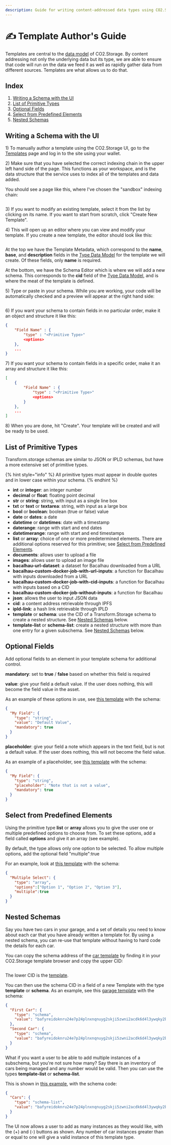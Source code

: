 ```yaml
---
description: Guide for writing content-addressed data types using CO2.Storage
---
```


# ✍ Template Author's Guide

Templates are central to the [data model](https://filecoin-green.gitbook.io/filecoin-green-documentation/co2.storage-docs/data-model) of CO2.Storage. By content addressing not only the underlying data but its type, we are able to ensure that code will run on the data we feed it as well as rapidly gather data from different sources. Templates are what allows us to do that.

## Index

1. [Writing a Schema with the UI](template-authors-guide.md#writing-a-schema-with-the-ui)
2. [List of Primitive Types](template-authors-guide.md#list-of-primitive-types)
3. [Optional Fields](template-authors-guide.md#optional-fields)
4. [Select from Predefined Elements](template-authors-guide.md#select-from-predefined-elements)
5. [Nested Schemas](template-authors-guide.md#nested-schemas)

## Writing a Schema with the UI

1\) To manually author a template using the CO2.Storage UI, go to the [Templates](https://www.co2.storage/templates) page and log in to the site using your wallet.

2\) Make sure that you have selected the correct indexing chain in the upper left hand side of the page. This functions as your workspace, and is the data structure that the service uses to index all of the templates and data added.

You should see a page like this, where I've chosen the "sandbox" indexing chain:

<figure><img src="../.gitbook/assets/Screenshot 2023-06-07 at 4.56.36 PM.png" alt=""><figcaption></figcaption></figure>

3\) If you want to modify an existing template, select it from the list by clicking on its name. If you want to start from scratch, click "Create New Template".&#x20;

4\) This will open up an editor where you can view and modify your template. If you create a new template, the editor should look like this:

<figure><img src="../.gitbook/assets/Screenshot 2023-06-07 at 2.58.21 PM (1).png" alt=""><figcaption></figcaption></figure>

At the top we have the Template Metadata, which correspond to the **name**, **base**, and **description** fields in the [Type Data Model](https://filecoin-green.gitbook.io/filecoin-green-documentation/co2.storage-docs/data-model) for the template we will create. Of these fields, only **name** is required.

At the bottom, we have the Schema Editor which is where we will add a new schema. This corresponds to the **cid** field of the [Type Data Model](https://filecoin-green.gitbook.io/filecoin-green-documentation/co2.storage-docs/data-model), and is where the meat of the template is defined.

5\) Type or paste in your schema. While you are working, your code will be automatically checked and a preview will appear at the right hand side:

<figure><img src="../.gitbook/assets/Screenshot 2023-06-07 at 3.09.54 PM.png" alt=""><figcaption></figcaption></figure>

6\) If you want your schema to contain fields in no particular order, make it an object and structure it like this:

```json
{
    "Field Name" : {
        "type" : "<Primitive Type>"
        <options>
    },
    ...
}
```

7\) If you want your schema to contain fields in a specific order, make it an array and structure it like this:

```json
[
    {
        "Field Name" : {
            "type" : "<Primitive Type>"
            <options>
        }
    },
    ...
]
```

8\) When you are done, hit "Create". Your template will be created and will be ready to be used.

## List of Primitive Types

Transform.storage schemas are similar to JSON or IPLD schemas, but have a more extensive set of primitive types.&#x20;

{% hint style="info" %}
All primitive types must appear in double quotes and in lower case within your schema.
{% endhint %}

* **int** or **integer**: an integer number
* **decimal** or **float**: floating point decimal
* **str** or **string**: string, with input as a single line box
* **txt** or **text** or **textarea**: string, with input as a large box
* **bool** or **boolean**: boolean (true or false) value
* **date** or **dates**: a date
* **datetime** or **datetimes**: date with a timestamp
* **daterange**: range with start and end dates
* **datetimerange**: range with start and end timestamps
* **list** or **array**: choice of one or more predetermined elements. There are additional options reserved for this primitive; see [Select from Predefined Elements](template-authors-guide.md#select-from-predefined-elements).
* **documents**: allows user to upload a file
* **images**: allows user to upload an image file
* **bacalhau-url-dataset**: a dataset for Bacalhau downloaded from a URL
* **bacalhau-custom-docker-job-with-url-inputs**: a function for Bacalhau with inputs downloaded from a URL
* **bacalhau-custom-docker-job-with-cid-inputs**: a function for Bacalhau with inputs based on a CID
* **bacalhau-custom-docker-job-without-inputs**: a function for Bacalhau&#x20;
* **json**: allows the user to input JSON data
* **cid**: a content address retrievable through IPFS
* **ipld-link**: a hash link retrievable through IPLD
* **template** or **schema**: use the CID of a Transform.Storage schema to create a nested structure. See [Nested Schemas](template-authors-guide.md#nested-schemas) below.
* **template-list** or **schema-list**: create a nested structure with more than one entry for a given subschema. See [Nested Schemas](template-authors-guide.md#nested-schemas) below.

## Optional Fields

Add optional fields to an element in your template schema for additional control.

**mandatory**: set to **true** / **false** based on whether this field is required

**value**: give your field a default value. If the user does nothing, this will become the field value in the asset.

As an example of these options in use, see [this template](https://www.co2.storage/templates/bafyreihgvw3qb57gw3pm4y6avrhiydft7eq22bhuet2f5kpcv52ab6afeu) with the schema:

```json
{
  "My Field": {
    "type": "string",
    "value": "Default Value",
    "mandatory": true
  }
}
```

**placeholder**: give your field a note which appears in the text field, but is not a default value. If the user does nothing, this will not become the field value.

As an example of a placeholder, see [this template](https://www.co2.storage/templates/bafyreidhvd6x4cjzhbtgijgqhw23scag4iyjazhr53ubik2isehppiloce) with the schema:

```json
{
  "My Field": {
    "type": "string",
    "placeholder": "Note that is not a value",
    "mandatory": true
  }
}
```

## Select from Predefined Elements

Using the primitive type **list** or **array** allows you to give the user one or multiple predefined options to choose from. To set these options, add a field called **options** and give it an array (see example).

By default, the type allows only one option to be selected. To allow multiple options, add the optional field "multiple":true

For an example, look at [this template](https://www.co2.storage/templates/bafyreifr34d5qqj4n4g5qaiomn5avuhdct62dwioqzn2w6goltusjxrkwq) with the schema:

```json
{
  "Multiple Select": {
    "type": "array",
    "options":["Option 1", "Option 2", "Option 3"],
    "multiple":true
  }
}
```

## Nested Schemas

Say you have two cars in your garage, and a set of details you need to know about each car that you have already written a template for. By using a nested schema, you can re-use that template without having to hard code the details for each car.

You can copy the schema address of the [car template](https://www.co2.storage/templates/bafyreibvwvz4d66njv7n435i3sfnxu3mg2ipsxiit7wk6puwcw7h5zkfuu) by finding it in your CO2.Storage template browser and copy the upper CID:

<figure><img src="../.gitbook/assets/Screenshot 2023-06-07 at 4.40.11 PM.png" alt=""><figcaption></figcaption></figure>

The lower CID is the [template](data-model.md).

You can then use the schema CID in a field of a new Template with the type **template** or **schema**. As an example, see this [garage template](https://www.co2.storage/templates/bafyreibdimefxwqr6455fopzm75jdictupe3oxptofpiaeiypzg5trqvmq) with the schema:

```json
{
  "First Car": {
    "type": "schema",
    "value": "bafyreidoknru24e7p24plnxnqnuyg2skji5zwni2acdk6d4l3ywqky2bka"
  },
  "Second Car": {
    "type": "schema",
    "value": "bafyreidoknru24e7p24plnxnqnuyg2skji5zwni2acdk6d4l3ywqky2bka"
  }
}
```

What if you want a user to be able to add multiple instances of a subschema, but you're not sure how many? Say there is an inventory of cars being managed and any number would be valid. Then you can use the types **template-list** or **schema-list**.&#x20;

This is shown in [this example](https://www.co2.storage/templates/bafyreig7mygcj553guquno5ghkd5iougswot3nv7huwn6r6vzt5sknvvse), with the schema code:

```json
{
  "Cars": {
    "type": "schema-list",
    "value": "bafyreidoknru24e7p24plnxnqnuyg2skji5zwni2acdk6d4l3ywqky2bka"
  }
}
```

The UI now allows a user to add as many instances as they would like, with the (+) and (-) buttons as shown. Any number of car instances greater than or equal to one will give a valid instance of this template type.

<figure><img src="../.gitbook/assets/Screenshot 2023-06-07 at 4.50.45 PM.png" alt=""><figcaption></figcaption></figure>
